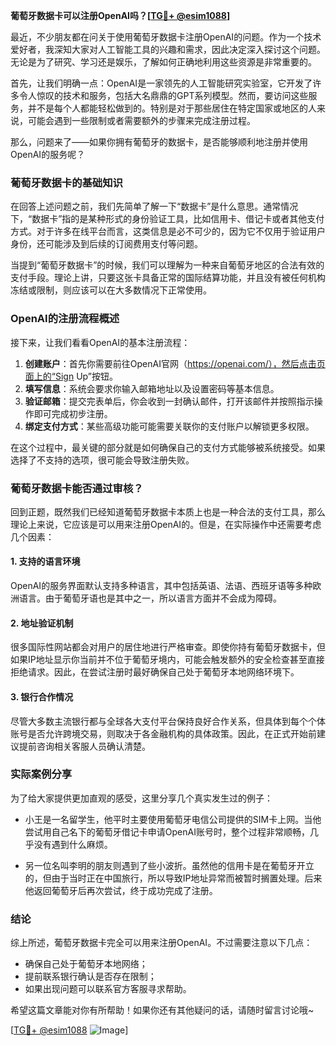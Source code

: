 **葡萄牙数据卡可以注册OpenAI吗？[[TG💪+ @esim1088](https://t.me/s/esim1088)]**

最近，不少朋友都在问关于使用葡萄牙数据卡注册OpenAI的问题。作为一个技术爱好者，我深知大家对人工智能工具的兴趣和需求，因此决定深入探讨这个问题。无论是为了研究、学习还是娱乐，了解如何正确地利用这些资源是非常重要的。

首先，让我们明确一点：OpenAI是一家领先的人工智能研究实验室，它开发了许多令人惊叹的技术和服务，包括大名鼎鼎的GPT系列模型。然而，要访问这些服务，并不是每个人都能轻松做到的。特别是对于那些居住在特定国家或地区的人来说，可能会遇到一些限制或者需要额外的步骤来完成注册过程。

那么，问题来了——如果你拥有葡萄牙的数据卡，是否能够顺利地注册并使用OpenAI的服务呢？

### 葡萄牙数据卡的基础知识

在回答上述问题之前，我们先简单了解一下“数据卡”是什么意思。通常情况下，“数据卡”指的是某种形式的身份验证工具，比如信用卡、借记卡或者其他支付方式。对于许多在线平台而言，这类信息是必不可少的，因为它不仅用于验证用户身份，还可能涉及到后续的订阅费用支付等问题。

当提到“葡萄牙数据卡”的时候，我们可以理解为一种来自葡萄牙地区的合法有效的支付手段。理论上讲，只要这张卡具备正常的国际结算功能，并且没有被任何机构冻结或限制，则应该可以在大多数情况下正常使用。

### OpenAI的注册流程概述

接下来，让我们看看OpenAI的基本注册流程：

1. **创建账户**：首先你需要前往OpenAI官网（https://openai.com/），然后点击页面上的“Sign Up”按钮。
2. **填写信息**：系统会要求你输入邮箱地址以及设置密码等基本信息。
3. **验证邮箱**：提交完表单后，你会收到一封确认邮件，打开该邮件并按照指示操作即可完成初步注册。
4. **绑定支付方式**：某些高级功能可能需要关联你的支付账户以解锁更多权限。

在这个过程中，最关键的部分就是如何确保自己的支付方式能够被系统接受。如果选择了不支持的选项，很可能会导致注册失败。

### 葡萄牙数据卡能否通过审核？

回到正题，既然我们已经知道葡萄牙数据卡本质上也是一种合法的支付工具，那么理论上来说，它应该是可以用来注册OpenAI的。但是，在实际操作中还需要考虑几个因素：

#### 1. 支持的语言环境
OpenAI的服务界面默认支持多种语言，其中包括英语、法语、西班牙语等多种欧洲语言。由于葡萄牙语也是其中之一，所以语言方面并不会成为障碍。

#### 2. 地址验证机制
很多国际性网站都会对用户的居住地进行严格审查。即使你持有葡萄牙数据卡，但如果IP地址显示你当前并不位于葡萄牙境内，可能会触发额外的安全检查甚至直接拒绝请求。因此，在尝试注册时最好确保自己处于葡萄牙本地网络环境下。

#### 3. 银行合作情况
尽管大多数主流银行都与全球各大支付平台保持良好合作关系，但具体到每个个体账号是否允许跨境交易，则取决于各金融机构的具体政策。因此，在正式开始前建议提前咨询相关客服人员确认清楚。

### 实际案例分享

为了给大家提供更加直观的感受，这里分享几个真实发生过的例子：

- 小王是一名留学生，他平时主要使用葡萄牙电信公司提供的SIM卡上网。当他尝试用自己名下的葡萄牙借记卡申请OpenAI账号时，整个过程非常顺畅，几乎没有遇到什么麻烦。
  
- 另一位名叫李明的朋友则遇到了些小波折。虽然他的信用卡是在葡萄牙开立的，但由于当时正在中国旅行，所以导致IP地址异常而被暂时搁置处理。后来他返回葡萄牙后再次尝试，终于成功完成了注册。

### 结论

综上所述，葡萄牙数据卡完全可以用来注册OpenAI。不过需要注意以下几点：
- 确保自己处于葡萄牙本地网络；
- 提前联系银行确认是否存在限制；
- 如果出现问题可以联系官方客服寻求帮助。

希望这篇文章能对你有所帮助！如果你还有其他疑问的话，请随时留言讨论哦~

[[TG💪+ @esim1088](https://t.me/s/esim1088) ![Image](https://i.postimg.cc/4NQfJmqS/Snipaste-2025-05-13-00-14-12.png)]